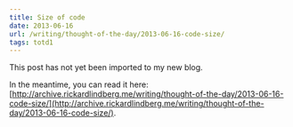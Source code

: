 ```yaml
---
title: Size of code
date: 2013-06-16
url: /writing/thought-of-the-day/2013-06-16-code-size/
tags: totd1
---
```


This post has not yet been imported to my new blog.

In the meantime, you can read it here: [http://archive.rickardlindberg.me/writing/thought-of-the-day/2013-06-16-code-size/](http://archive.rickardlindberg.me/writing/thought-of-the-day/2013-06-16-code-size/).
